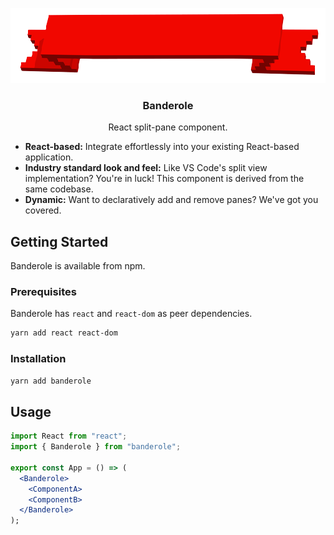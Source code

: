 <p align="center">
    <a href="https://github.com/johnwalley/banderole">
    <img src="./assets/logo.png" alt="Logo" width="640" height="120" style="image-rendering: pixelated;">
  </a>
  
  <h3 align="center">Banderole</h3>

  <p align="center">
    React split-pane component.
  </p>
</p>

- **React-based:** Integrate effortlessly into your existing React-based application.
- **Industry standard look and feel:** Like VS Code's split view implementation? You're in luck! This component is derived from the same codebase.
- **Dynamic:** Want to declaratively add and remove panes? We've got you covered.

## Getting Started

Banderole is available from npm.

### Prerequisites

Banderole has `react` and `react-dom` as peer dependencies.

```sh
yarn add react react-dom
```

### Installation

```sh
yarn add banderole
```

## Usage

```jsx
import React from "react";
import { Banderole } from "banderole";

export const App = () => (
  <Banderole>
    <ComponentA>
    <ComponentB>
  </Banderole>
);
```
